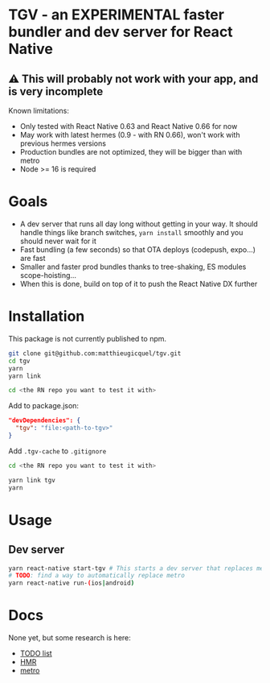 # TGV - an EXPERIMENTAL faster bundler and dev server for React Native

## ⚠️ This will probably not work with your app, and is very incomplete

Known limitations:

- Only tested with React Native 0.63 and React Native 0.66 for now
- May work with latest hermes (0.9 - with RN 0.66), won't work with previous hermes versions
- Production bundles are not optimized, they will be bigger than with metro
- Node >= 16 is required

# Goals

- A dev server that runs all day long without getting in your way. It should handle things like branch switches, `yarn install` smoothly and you should never wait for it
- Fast bundling (a few seconds) so that OTA deploys (codepush, expo...) are fast
- Smaller and faster prod bundles thanks to tree-shaking, ES modules scope-hoisting...
- When this is done, build on top of it to push the React Native DX further

# Installation

This package is not currently published to npm.

```sh
git clone git@github.com:matthieugicquel/tgv.git
cd tgv
yarn
yarn link

cd <the RN repo you want to test it with>
```

Add to package.json:

```json
"devDependencies": {
  "tgv": "file:<path-to-tgv>"
}
```

Add `.tgv-cache` to `.gitignore`


```sh
cd <the RN repo you want to test it with>

yarn link tgv
yarn
```

# Usage

## Dev server
```sh
yarn react-native start-tgv # This starts a dev server that replaces metro, should be done before `run-x`
# TODO: find a way to automatically replace metro
yarn react-native run-(ios|android)
```

# Docs

None yet, but some research is here:

- [TODO list](./notes/todo.md)
- [HMR](./notes/hmr.md)
- [metro](./notes/metro.md)
